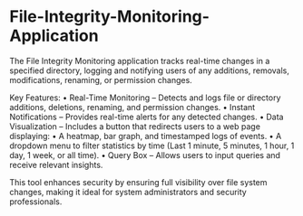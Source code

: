 # File-Integrity-Monitoring-Application

The File Integrity Monitoring application tracks real-time changes in a specified directory, logging and notifying users of any additions, removals, modifications, renaming, or permission changes.

Key Features:
	•	Real-Time Monitoring – Detects and logs file or directory additions, deletions, renaming, and permission changes.
	•	Instant Notifications – Provides real-time alerts for any detected changes.
	•	Data Visualization – Includes a button that redirects users to a web page displaying:
	•	A heatmap, bar graph, and timestamped logs of events.
	•	A dropdown menu to filter statistics by time (Last 1 minute, 5 minutes, 1 hour, 1 day, 1 week, or all time).
	•	Query Box – Allows users to input queries and receive relevant insights.

This tool enhances security by ensuring full visibility over file system changes, making it ideal for system administrators and security professionals.


